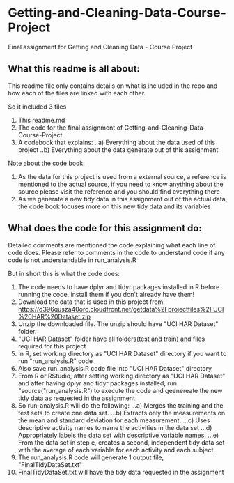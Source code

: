 # Getting-and-Cleaning-Data-Course-Project
Final assignment for Getting and Cleaning Data - Course Project

## What this readme is all about: 
This readme file only contains details on what is included in the repo and how each of the files are linked with each other.

So it included 3 files
1. This readme.md
2. The code for the final assignment of Getting-and-Cleaning-Data-Course-Project
3. A codebook that explains:
..a) Everything about the data used of this project
..b) Everything about the data generate out of this assignment

Note about the code book: 
1) As the data for this project is used from a external source, a reference is mentioned to the actual source, if you need to know anything about the source please visit the reference and you should find everything there
2) As we generate a new tidy data in this assignment out of the actual data, the code book focuses more on this new tidy data and its variables


## What does the code for this assignment do:
Detailed comments are mentioned the code explaining what each line of code does. Please refer to comments in the code to understand code if any code is not understandable in run_analysis.R

But in short this is what the code does:
 1. The code needs to have dplyr and tidyr packages installed in R before running the code. install them if you don't already have them!
 2. Download the data that is used in this project from: https://d396qusza40orc.cloudfront.net/getdata%2Fprojectfiles%2FUCI%20HAR%20Dataset.zip
 3. Unzip the downloaded file. The unzip should have "UCI HAR Dataset" folder.
 4. "UCI HAR Dataset" folder have all folders(test and train) and files required for this project.
 5. In R, set working directory as "UCI HAR Dataset" directory if you want to run "run_analysis.R" code
 6. Also save run_analysis.R code file into "UCI HAR Dataset" directory
 7. From R or RStudio, after setting working directory as "UCI HAR Dataset" and after having dplyr and tidyr packages installed, run "source("run_analysis.R") to execute the code and geenereate the new tidy data as requested in the assignment
 8. So run_analysis.R will do the following:
...a) Merges the training and the test sets to create one data set.
...b) Extracts only the measurements on the mean and standard deviation for each measurement.
...c) Uses descriptive activity names to name the activities in the data set
...d) Appropriately labels the data set with descriptive variable names.
...e) From the data set in step e, creates a second, independent tidy data set with the average of each variable for each activity and each subject.
 9. The run_analysis.R code will generate 1 output file, "FinalTidyDataSet.txt"
10. FinalTidyDataSet.txt will have the tidy data requested in the assignment

